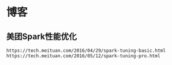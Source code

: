 # 博客

## 美团Spark性能优化
```
https://tech.meituan.com/2016/04/29/spark-tuning-basic.html
https://tech.meituan.com/2016/05/12/spark-tuning-pro.html
```